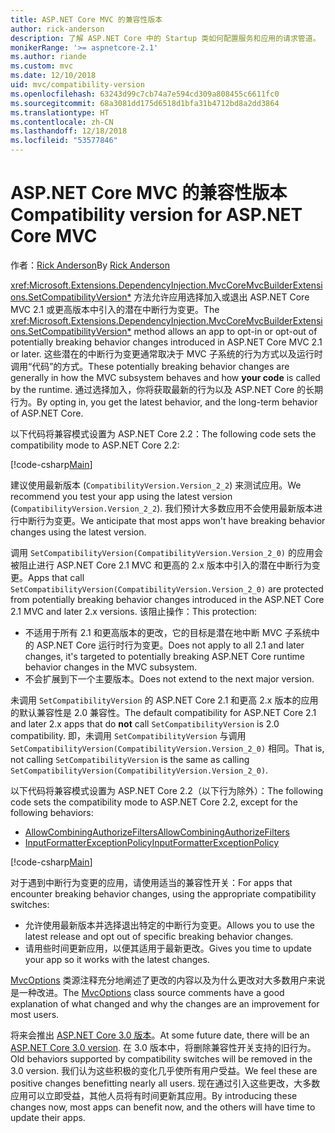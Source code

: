 ```yaml
---
title: ASP.NET Core MVC 的兼容性版本
author: rick-anderson
description: 了解 ASP.NET Core 中的 Startup 类如何配置服务和应用的请求管道。
monikerRange: '>= aspnetcore-2.1'
ms.author: riande
ms.custom: mvc
ms.date: 12/10/2018
uid: mvc/compatibility-version
ms.openlocfilehash: 63243d99c7cb74a7e594cd309a808455c6611fc0
ms.sourcegitcommit: 68a3081dd175d6518d1bfa31b4712bd8a2dd3864
ms.translationtype: HT
ms.contentlocale: zh-CN
ms.lasthandoff: 12/18/2018
ms.locfileid: "53577846"
---
```

# <a name="compatibility-version-for-aspnet-core-mvc"></a><span data-ttu-id="c1f8b-103">ASP.NET Core MVC 的兼容性版本</span><span class="sxs-lookup"><span data-stu-id="c1f8b-103">Compatibility version for ASP.NET Core MVC</span></span>

<span data-ttu-id="c1f8b-104">作者：[Rick Anderson](https://twitter.com/RickAndMSFT)</span><span class="sxs-lookup"><span data-stu-id="c1f8b-104">By [Rick Anderson](https://twitter.com/RickAndMSFT)</span></span>

<span data-ttu-id="c1f8b-105"><xref:Microsoft.Extensions.DependencyInjection.MvcCoreMvcBuilderExtensions.SetCompatibilityVersion*> 方法允许应用选择加入或退出 ASP.NET Core MVC 2.1 或更高版本中引入的潜在中断行为变更。</span><span class="sxs-lookup"><span data-stu-id="c1f8b-105">The <xref:Microsoft.Extensions.DependencyInjection.MvcCoreMvcBuilderExtensions.SetCompatibilityVersion*> method allows an app to opt-in or opt-out of potentially breaking behavior changes introduced in ASP.NET Core MVC 2.1 or later.</span></span> <span data-ttu-id="c1f8b-106">这些潜在的中断行为变更通常取决于 MVC 子系统的行为方式以及运行时调用“代码”的方式。</span><span class="sxs-lookup"><span data-stu-id="c1f8b-106">These potentially breaking behavior changes are generally in how the MVC subsystem behaves and how **your code** is called by the runtime.</span></span> <span data-ttu-id="c1f8b-107">通过选择加入，你将获取最新的行为以及 ASP.NET Core 的长期行为。</span><span class="sxs-lookup"><span data-stu-id="c1f8b-107">By opting in, you get the latest behavior, and the long-term behavior of ASP.NET Core.</span></span>

<span data-ttu-id="c1f8b-108">以下代码将兼容模式设置为 ASP.NET Core 2.2：</span><span class="sxs-lookup"><span data-stu-id="c1f8b-108">The following code sets the compatibility mode to ASP.NET Core 2.2:</span></span>

[!code-csharp[Main](compatibility-version/samples/2.x/CompatibilityVersionSample/Startup.cs?name=snippet1)]

<span data-ttu-id="c1f8b-109">建议使用最新版本 (`CompatibilityVersion.Version_2_2`) 来测试应用。</span><span class="sxs-lookup"><span data-stu-id="c1f8b-109">We recommend you test your app using the latest version (`CompatibilityVersion.Version_2_2`).</span></span> <span data-ttu-id="c1f8b-110">我们预计大多数应用不会使用最新版本进行中断行为变更。</span><span class="sxs-lookup"><span data-stu-id="c1f8b-110">We anticipate that most apps won't have breaking behavior changes using the latest version.</span></span>

<span data-ttu-id="c1f8b-111">调用 `SetCompatibilityVersion(CompatibilityVersion.Version_2_0)` 的应用会被阻止进行 ASP.NET Core 2.1 MVC 和更高的 2.x 版本中引入的潜在中断行为变更。</span><span class="sxs-lookup"><span data-stu-id="c1f8b-111">Apps that call `SetCompatibilityVersion(CompatibilityVersion.Version_2_0)` are protected from potentially breaking behavior changes introduced in the ASP.NET Core 2.1 MVC and later 2.x versions.</span></span> <span data-ttu-id="c1f8b-112">该阻止操作：</span><span class="sxs-lookup"><span data-stu-id="c1f8b-112">This protection:</span></span>

* <span data-ttu-id="c1f8b-113">不适用于所有 2.1 和更高版本的更改，它的目标是潜在地中断 MVC 子系统中的 ASP.NET Core 运行时行为变更。</span><span class="sxs-lookup"><span data-stu-id="c1f8b-113">Does not apply to all 2.1 and later changes, it's targeted to potentially breaking ASP.NET Core runtime behavior changes in the MVC subsystem.</span></span>
* <span data-ttu-id="c1f8b-114">不会扩展到下一个主要版本。</span><span class="sxs-lookup"><span data-stu-id="c1f8b-114">Does not extend to the next major version.</span></span>

<span data-ttu-id="c1f8b-115">未调用 `SetCompatibilityVersion` 的 ASP.NET Core 2.1 和更高 2.x 版本的应用的默认兼容性是 2.0 兼容性。</span><span class="sxs-lookup"><span data-stu-id="c1f8b-115">The default compatibility for ASP.NET Core 2.1 and later 2.x apps that do **not** call `SetCompatibilityVersion` is 2.0 compatibility.</span></span> <span data-ttu-id="c1f8b-116">即，未调用 `SetCompatibilityVersion` 与调用 `SetCompatibilityVersion(CompatibilityVersion.Version_2_0)` 相同。</span><span class="sxs-lookup"><span data-stu-id="c1f8b-116">That is, not calling `SetCompatibilityVersion` is the same as calling `SetCompatibilityVersion(CompatibilityVersion.Version_2_0)`.</span></span>

<span data-ttu-id="c1f8b-117">以下代码将兼容模式设置为 ASP.NET Core 2.2（以下行为除外）：</span><span class="sxs-lookup"><span data-stu-id="c1f8b-117">The following code sets the compatibility mode to ASP.NET Core 2.2, except for the following behaviors:</span></span>

* [<span data-ttu-id="c1f8b-118">AllowCombiningAuthorizeFilters</span><span class="sxs-lookup"><span data-stu-id="c1f8b-118">AllowCombiningAuthorizeFilters</span></span>](https://github.com/aspnet/AspNetCore/blob/master/src/Mvc/src/Microsoft.AspNetCore.Mvc.Core/MvcOptions.cs)
* [<span data-ttu-id="c1f8b-119">InputFormatterExceptionPolicy</span><span class="sxs-lookup"><span data-stu-id="c1f8b-119">InputFormatterExceptionPolicy</span></span>](https://github.com/aspnet/AspNetCore/blob/master/src/Mvc/src/Microsoft.AspNetCore.Mvc.Core/MvcOptions.cs)

[!code-csharp[Main](compatibility-version/samples/2.x/CompatibilityVersionSample/Startup2.cs?name=snippet1)]

<span data-ttu-id="c1f8b-120">对于遇到中断行为变更的应用，请使用适当的兼容性开关：</span><span class="sxs-lookup"><span data-stu-id="c1f8b-120">For apps that encounter breaking behavior changes, using the appropriate compatibility switches:</span></span>

* <span data-ttu-id="c1f8b-121">允许使用最新版本并选择退出特定的中断行为变更。</span><span class="sxs-lookup"><span data-stu-id="c1f8b-121">Allows you to use the latest release and opt out of specific breaking behavior changes.</span></span>
* <span data-ttu-id="c1f8b-122">请用些时间更新应用，以便其适用于最新更改。</span><span class="sxs-lookup"><span data-stu-id="c1f8b-122">Gives you time to update your app so it works with the latest changes.</span></span>

<span data-ttu-id="c1f8b-123">[MvcOptions](https://github.com/aspnet/AspNetCore/blob/master/src/Mvc/src/Microsoft.AspNetCore.Mvc.Core/MvcOptions.cs) 类源注释充分地阐述了更改的内容以及为什么更改对大多数用户来说是一种改进。</span><span class="sxs-lookup"><span data-stu-id="c1f8b-123">The [MvcOptions](https://github.com/aspnet/AspNetCore/blob/master/src/Mvc/src/Microsoft.AspNetCore.Mvc.Core/MvcOptions.cs) class source comments have a good explanation of what changed and why the changes are an improvement for most users.</span></span>

<span data-ttu-id="c1f8b-124">将来会推出 [ASP.NET Core 3.0 版本](https://github.com/aspnet/Home/wiki/Roadmap)。</span><span class="sxs-lookup"><span data-stu-id="c1f8b-124">At some future date, there will be an [ASP.NET Core 3.0 version](https://github.com/aspnet/Home/wiki/Roadmap).</span></span> <span data-ttu-id="c1f8b-125">在 3.0 版本中，将删除兼容性开关支持的旧行为。</span><span class="sxs-lookup"><span data-stu-id="c1f8b-125">Old behaviors supported by compatibility switches will be removed in the 3.0 version.</span></span> <span data-ttu-id="c1f8b-126">我们认为这些积极的变化几乎使所有用户受益。</span><span class="sxs-lookup"><span data-stu-id="c1f8b-126">We feel these are positive changes benefitting nearly all users.</span></span> <span data-ttu-id="c1f8b-127">现在通过引入这些更改，大多数应用可以立即受益，其他人员将有时间更新其应用。</span><span class="sxs-lookup"><span data-stu-id="c1f8b-127">By introducing these changes now, most apps can benefit now, and the others will have time to update their apps.</span></span>
